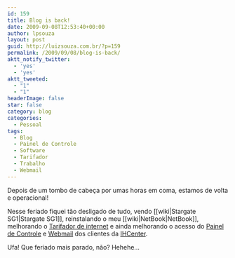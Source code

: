 ```yaml
---
id: 159
title: Blog is back!
date: 2009-09-08T12:53:40+00:00
author: lpsouza
layout: post
guid: http://luizsouza.com.br/?p=159
permalink: /2009/09/08/blog-is-back/
aktt_notify_twitter:
  - 'yes'
  - 'yes'
aktt_tweeted:
  - "1"
  - "1"
headerImage: false
star: false
category: blog
categories:
  - Pessoal
tags:
  - Blog
  - Painel de Controle
  - Software
  - Tarifador
  - Trabalho
  - Webmail
---
```

Depois de um tombo de cabeça por umas horas em coma, estamos de volta e operacional!

Nesse feriado fiquei tão desligado de tudo, vendo [[wiki|Stargate SG1|Stargate SG1]], reinstalando o meu [[wiki|NetBook|NetBook]], melhorando o <a href="http://ihcenter.com.br/produtos/software/tarifador-de-internet-para-hoteis" target="_blank">Tarifador de internet</a> e ainda melhorando o acesso do <a href="http://admin.ihcenter.com.br" target="_blank">Painel de Controle</a> e <a href="http://webmail.ihcenter.com.br" target="_blank">Webmail</a> dos clientes da [IHCenter](http://ihcenter.com.br).

Ufa! Que feriado mais parado, não? Hehehe&#8230;